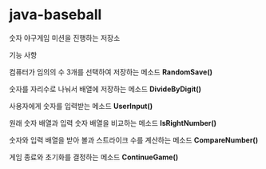 # java-baseball
숫자 야구게임 미션을 진행하는 저장소

기능 사항

컴퓨터가 임의의 수 3개를 선택하여 저장하는 메소드 **RandomSave()**

숫자를 자리수로 나눠서 배열에 저장하는 메소드 **DivideByDigit()**

사용자에게 숫자를 입력받는 메소드 **UserInput()**

원래 숫자 배열과 입력 숫자 배열을 비교하는 메소드 **IsRightNumber()**

숫자와 입력 배열을 받아 볼과 스트라이크 수를 계산하는 메소드 **CompareNumber()**

게임 종료와 초기화를 결정하는 메소드 **ContinueGame()**
